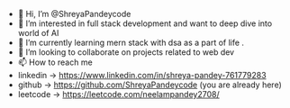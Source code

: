 - 👋 Hi, I’m @ShreyaPandeycode
- 👀 I’m interested in full stack development and want to deep dive into world of AI
- 🌱 I’m currently learning mern stack with dsa as a part of life .
- 💞️ I’m looking to collaborate on projects related to web dev
- 📫 How to reach me
- linkedin -> https://www.linkedin.com/in/shreya-pandey-761779283
- github -> https://github.com/ShreyaPandeycode  (you are already here)
- leetcode -> https://leetcode.com/neelampandey2708/ 


<!---
ShreyaPandeycode/ShreyaPandeycode is a ✨ special ✨ repository because its `README.md` (this file) appears on your GitHub profile.
You can click the Preview link to take a look at your changes.
--->
